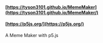 #### [https://tyson3101.github.io/MemeMaker](https://tyson3101.github.io/MemeMaker/)

#### [https://p5js.org/](https://p5js.org/)

<p>A Meme Maker with p5.js</p>
